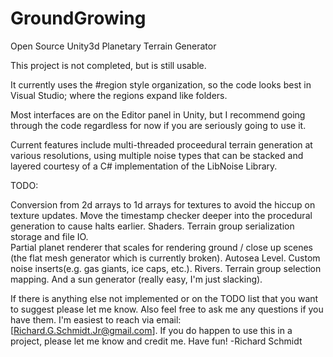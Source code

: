 # GroundGrowing
Open Source Unity3d Planetary Terrain Generator

This project is not completed, but is still usable.

It currently uses the #region style organization,
so the code looks best in Visual Studio; where
the regions expand like folders.

Most interfaces are on the Editor panel in Unity,
but I recommend going through the code regardless
for now if you are seriously going to use it.

Current features include multi-threaded proceedural
terrain generation at various resolutions, using multiple
noise types that can be stacked and layered courtesy of a
C# implementation of the LibNoise Library.

TODO:

Conversion from 2d arrays to 1d arrays for textures
to avoid the hiccup on texture updates. Move the timestamp
checker deeper into the procedural generation to cause
halts earlier.  Shaders.
Terrain group serialization storage and file IO.  
Partial planet renderer that scales for rendering
ground / close up scenes (the flat mesh generator which is currently broken).
Autosea Level.
Custom noise inserts(e.g. gas giants, ice caps, etc.).
Rivers.
Terrain group selection mapping.
And a sun generator (really easy, I'm just slacking).


If there is anything else not implemented or on the TODO list that you want to suggest please let me know.  Also feel free to ask me any questions if you have them.  I'm easiest to reach via email:  [Richard.G.Schmidt.Jr@gmail.com]. If you do happen to use this in a project, please let me know and credit me.
Have fun!
-Richard Schmidt

